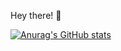 Hey there! 👋

[![Anurag's GitHub stats](https://github-readme-stats-9e4w-1q7im80xp-aryanr78.vercel.app/api?username=aryanr78)
](https://github-readme-stats-9e4w-1q7im80xp-aryanr78.vercel.app/api?username=aryanr78)

<!--


[![Anurag's GitHub stats](https://github-readme-stats.vercel.app/api?username=aryanr78)](https://github.com/anuraghazra/github-readme-stats)

**aryanr78/aryanr78** is a ✨ _special_ ✨ repository because its `README.md` (this file) appears on your GitHub profile.

Here are some ideas to get you started:

- 🔭 I’m currently working on ...
- 🌱 I’m currently learning ...
- 👯 I’m looking to collaborate on ...
- 🤔 I’m looking for help with ...
- 💬 Ask me about ...
- 📫 How to reach me: ...
- 😄 Pronouns: ...
- ⚡ Fun fact: ...
-->
